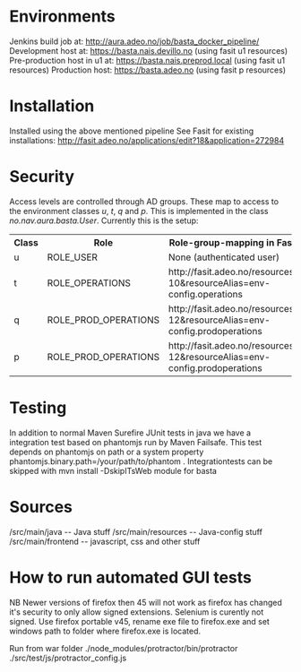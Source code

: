 # Environments

Jenkins build job at: http://aura.adeo.no/job/basta_docker_pipeline/
Development host at: https://basta.nais.devillo.no (using fasit u1 resources)
Pre-production host in u1 at: https://basta.nais.preprod.local (using fasit u1 resources)
Production host: https://basta.adeo.no (using fasit p resources)

# Installation
Installed using the above mentioned pipeline
See Fasit for existing installations: http://fasit.adeo.no/applications/edit?18&application=272984

# Security

Access levels are controlled through AD groups. These map to access to the environment classes _u_, _t_, _q_ and _p_. 
This is implemented in the class _no.nav.aura.basta.User_. Currently this is the setup: 

<table>
<tr><th>Class</th><th>Role</th><th>Role-group-mapping in Fasit</th></tr>
<tr><td>u</td><td>ROLE_USER</td><td>None (authenticated user)</td></tr>
<tr><td>t</td><td>ROLE_OPERATIONS</td><td>http://fasit.adeo.no/resources?10&resourceAlias=env-config.operations</td></tr>
<tr><td>q</td><td>ROLE_PROD_OPERATIONS</td><td>http://fasit.adeo.no/resources?12&resourceAlias=env-config.prodoperations</td></tr>
<tr><td>p</td><td>ROLE_PROD_OPERATIONS</td><td>http://fasit.adeo.no/resources?12&resourceAlias=env-config.prodoperations</td></tr>
</table>

# Testing

In addition to normal Maven Surefire JUnit tests in java we have a integration test based on phantomjs run by Maven Failsafe. 
This test depends on phantomjs on path or a system property phantomjs.binary.path=/your/path/to/phantom . Integrationtests can be skipped with mvn install -DskipITsWeb module for basta

# Sources

/src/main/java -- Java stuff
/src/main/resources -- Java-config stuff
/src/main/frontend -- javascript, css and other stuff

# How to run automated GUI tests

NB Newer versions of firefox then 45 will not work as firefox has changed it's security to only allow signed extensions. Selenium is curently not signed.
Use firefox portable v45, rename exe file to firefox.exe and set windows path to folder where firefox.exe is located.

Run from war folder
 ./node_modules/protractor/bin/protractor ./src/test/js/protractor_config.js

